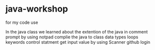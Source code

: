 # java-workshop
for my code use

In the java class we learned about the extention of the java in comment prompt
by using notpad
complie the java to class
data types
loops
keywords
control statment
get input value by using Scanner 
github login